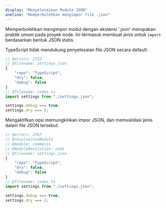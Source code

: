 ```yaml
---
display: "Menyelesaikan Module JSON"
oneline: "Memperbolehkan mengimpor file .json"
---
```


Memperbolehkan mengimpor modul dengan ekstensi '.json' merupakan praktik umum pada proyek node.
Ini termasuk membuat jenis untuk `import` berdasarkan bentuk JSON statis.

TypeScript tidak mendukung penyelesaian file JSON secara default:

```ts twoslash
// @errors: 2732
// @filename: settings.json
{
    "repo": "TypeScript",
    "dry": false,
    "debug": false
}
// @filename: index.ts
import settings from "./settings.json";

settings.debug === true;
settings.dry === 2;
```

Mengaktifkan opsi memungkinkan impor JSON, dan memvalidasi jenis dalam file JSON tersebut.

```ts twoslash
// @errors: 2367
// @resolveJsonModule
// @module: commonjs
// @moduleResolution: node
// @filename: settings.json
{
    "repo": "TypeScript",
    "dry": false,
    "debug": false
}
// @filename: index.ts
import settings from "./settings.json";

settings.debug === true;
settings.dry === 2;
```

